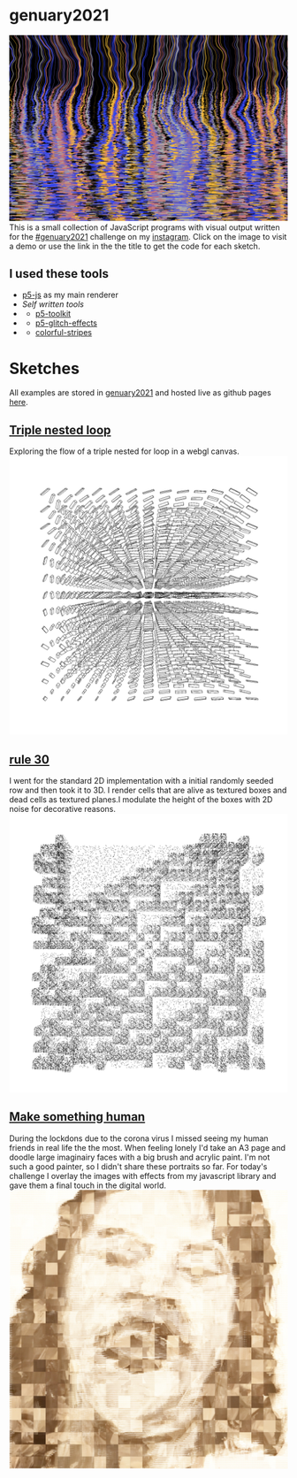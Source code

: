# genuary2021
![img](images/cover.jpg)
This is a small collection of JavaScript programs with visual output written for the [#genuary2021](https://genuary2021.github.io/) challenge on my [instagram](https://www.instagram.com/_matthiasjaeger/). Click on the image to visit a demo or use the link in the the title to get the code for each sketch.

## I used these tools
- [p5-js](https://p5js.org) as my main renderer
- *Self written tools*
- - [p5-toolkit](https://github.com/matthias-jaeger-net/p5-toolkit)
- - [p5-glitch-effects](https://github.com/matthias-jaeger-net/p5-glitch-effects)
- - [colorful-stripes](https://github.com/matthias-jaeger-net/colorful-stripes)

# Sketches
All examples are stored in [genuary2021](https://github.com/matthias-jaeger-net/genuary2021) and hosted live as github pages [here](https://matthias-jaeger-net.github.io/genuary2021/).

## [Triple nested loop](https://github.com/matthias-jaeger-net/genuary2021/tree/main/genuary-1)
Exploring the flow of a triple nested for loop in a webgl canvas.
[![img](images/gen1.jpg)](genuary-1)

## [rule 30](https://github.com/matthias-jaeger-net/genuary2021/tree/main/genuary-2)
I went for the standard 2D implementation with a initial randomly seeded row and then took it to 3D. I render cells that are alive as textured boxes and dead cells as textured planes.I modulate the height of the boxes with 2D noise for decorative reasons.
[![img](images/gen2.jpg)](genuary-2)

## [Make something human](https://github.com/matthias-jaeger-net/genuary2021/tree/main/genuary-3)
During the lockdons due to the corona virus I missed seeing my human friends in real life the the most. When feeling lonely I'd take an A3 page and doodle large imaginairy faces with a big brush and acrylic paint. I'm not such a good painter, so I didn't share these portraits so far. For today's challenge I overlay the images with effects from my javascript library and gave them a final touch in the digital world.
[![img](images/gen3.jpg)](genuary-3)